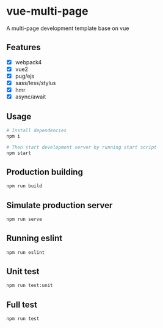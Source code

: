 # vue-multi-page

A multi-page development template base on vue

## Features

- [x] webpack4
- [x] vue2
- [x] pug/ejs
- [x] sass/less/stylus
- [x] hmr
- [x] async/await

## Usage

```bash
# Install dependencies
npm i

# Then start development server by running start script
npm start
```

## Production building

```bash
npm run build
```

## Simulate production server

```txt
npm run serve
```

## Running eslint

```txt
npm run eslint
```

## Unit test

```txt
npm run test:unit
```

## Full test

```txt
npm run test
```
